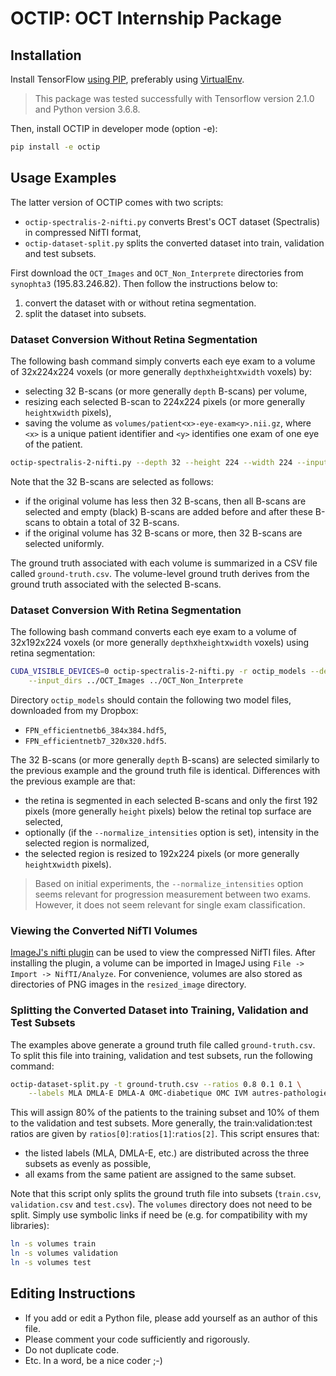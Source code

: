 # OCTIP: OCT Internship Package

## Installation

Install TensorFlow [using PIP](https://www.tensorflow.org/install/pip?lang=python3), preferably
using [VirtualEnv](https://www.tensorflow.org/install/pip?lang=python3#2-create-a-virtual-environment-recommended).

> This package was tested successfully with Tensorflow version 2.1.0 and Python version 3.6.8. 

Then, install OCTIP in developer mode (option -e):
```bash
pip install -e octip
```

## Usage Examples

The latter version of OCTIP comes with two scripts:
* `octip-spectralis-2-nifti.py` converts Brest's OCT dataset (Spectralis) in compressed NifTI format,
* `octip-dataset-split.py` splits the converted dataset into train, validation and test subsets.

First download the `OCT_Images` and `OCT_Non_Interprete` directories from `synophta3`
(195.83.246.82). Then follow the instructions below to:
1. convert the dataset with or without retina segmentation.
2. split the dataset into subsets.

### Dataset Conversion Without Retina Segmentation

The following bash command simply converts each eye exam to a volume of 32x224x224 voxels (or more
generally `depth`x`height`x`width` voxels) by:
* selecting 32 B-scans (or more generally `depth` B-scans) per volume,
* resizing each selected B-scan to 224x224 pixels (or more generally `height`x`width` pixels),
* saving the volume as `volumes/patient<x>-eye-exam<y>.nii.gz`, where `<x>` is a unique patient
identifier and `<y>` identifies one exam of one eye of the patient.

```bash
octip-spectralis-2-nifti.py --depth 32 --height 224 --width 224 --input_dirs ../OCT_Images ../OCT_Non_Interprete
```

Note that the 32 B-scans are selected as follows:
* if the original volume has less then 32 B-scans, then all B-scans are selected and empty (black)
B-scans are added before and after these B-scans to obtain a total of 32 B-scans.
* if the original volume has 32 B-scans or more, then 32 B-scans are selected uniformly.

The ground truth associated with each volume is summarized in a CSV file called `ground-truth.csv`.
The volume-level ground truth derives from the ground truth associated with the selected B-scans.

### Dataset Conversion With Retina Segmentation

The following bash command converts each eye exam to a volume of 32x192x224 voxels (or more generally
`depth`x`height`x`width` voxels) using retina segmentation:

```bash
CUDA_VISIBLE_DEVICES=0 octip-spectralis-2-nifti.py -r octip_models --depth 32 --height 192 --width 224 \
    --input_dirs ../OCT_Images ../OCT_Non_Interprete
```

Directory `octip_models` should contain the following two model files, downloaded from my Dropbox:
* `FPN_efficientnetb6_384x384.hdf5`,
* `FPN_efficientnetb7_320x320.hdf5`.

The 32 B-scans (or more generally `depth` B-scans) are selected similarly to the previous example
and the ground truth file is identical. Differences with the previous example are that:
* the retina is segmented in each selected B-scans and only the first 192 pixels
(more generally `height` pixels) below the retinal top surface are selected,
* optionally (if the `--normalize_intensities` option is set), intensity in the selected region is
normalized,
* the selected region is resized to 192x224 pixels (or more generally `height`x`width` pixels).

> Based on initial experiments, the `--normalize_intensities` option seems relevant for progression
> measurement between two exams. However, it does not seem relevant for single exam classification. 

### Viewing the Converted NifTI Volumes

[ImageJ's nifti plugin](https://imagej.nih.gov/ij/plugins/nifti.html) can be used to view the
compressed NifTI files. After installing the plugin, a volume can be imported in ImageJ using
`File -> Import -> NifTI/Analyze`. For convenience, volumes are also stored as directories of PNG
images in the `resized_image` directory.

### Splitting the Converted Dataset into Training, Validation and Test Subsets

The examples above generate a ground truth file called `ground-truth.csv`. To split this file
into training, validation and test subsets, run the following command:

```bash
octip-dataset-split.py -t ground-truth.csv --ratios 0.8 0.1 0.1 \
    --labels MLA DMLA-E DMLA-A OMC-diabetique OMC IVM autres-pathologies
```

This will assign 80% of the patients to the training subset and 10% of them to the validation and
test subsets. More generally, the train:validation:test ratios are given by
`ratios[0]`:`ratios[1]`:`ratios[2]`. This script ensures that:
* the listed labels (MLA, DMLA-E, etc.) are distributed across the three subsets as evenly as possible,
* all exams from the same patient are assigned to the same subset.

Note that this script only splits the ground truth file into subsets (`train.csv`, `validation.csv`
and `test.csv`). The `volumes` directory does not need to be split. Simply use symbolic links if
need be (e.g. for compatibility with my libraries):

```bash
ln -s volumes train
ln -s volumes validation
ln -s volumes test
``` 

## Editing Instructions

* If you add or edit a Python file, please add yourself as an author of this file.
* Please comment your code sufficiently and rigorously.
* Do not duplicate code.
* Etc. In a word, be a nice coder ;-)
